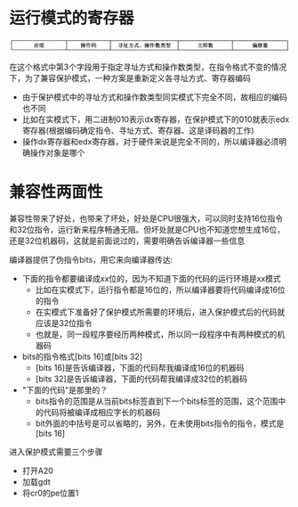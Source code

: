 # 运行模式的寄存器
![avatar](../images/protection_mode_1.png)

在这个格式中第3个字段用于指定寻址方式和操作数类型，在指令格式不变的情况下，为了兼容保护模式，一种方案是重新定义各寻址方式、寄存器编码
- 由于保护模式中的寻址方式和操作数类型同实模式下完全不同，故相应的编码也不同
- 比如在实模式下，用二进制010表示dx寄存器，在保护模式下的010就表示edx寄存器(根据编码确定指令、寻址方式、寄存器、这是译码器的工作)
- 操作dx寄存器和edx寄存器，对于硬件来说是完全不同的，所以编译器必须明确操作对象是哪个

# 兼容性两面性
兼容性带来了好处，也带来了坏处，好处是CPU很强大，可以同时支持16位指令和32位指令，运行新来程序畅通无阻。但坏处就是CPU也不知道您想生成16位，还是32位机器码，这就是前面说过的，需要明确告诉编译器一些信息

编译器提供了伪指令bits，用它来向编译器传达:
- 下面的指令都要编译成xx位的，因为不知道下面的代码的运行环境是xx模式
    - 比如在实模式下，运行指令都是16位的，所以编译器要将代码编译成16位的指令
    - 在实模式下准备好了保护模式所需要的环境后，进入保护模式后的代码就应该是32位指令
    - 也就是，同一段程序要经历两种模式，所以同一段程序中有两种模式的机器码
- bits的指令格式[bits 16]或[bits 32]
    - [bits 16]是告诉编译器，下面的代码帮我编译成16位的机器码
    - [bits 32]是告诉编译器，下面的代码帮我编译成32位的机器码
- "下面的代码"是那里的？
    - bits指令的范围是从当前bits标签直到下一个bits标签的范围，这个范围中的代码将被编译成相应字长的机器码
    - bit外面的中括号是可以省略的，另外，在未使用bits指令的指令，模式是[bits 16]
    
进入保护模式需要三个步骤
- 打开A20
- 加载gdt
- 将cr0的pe位置1